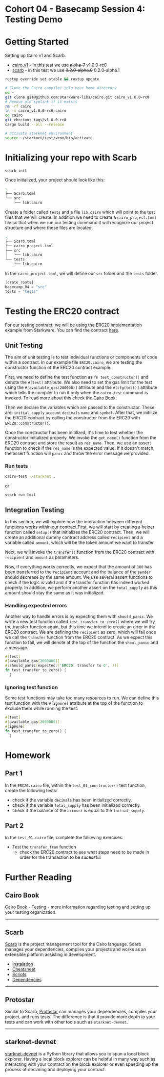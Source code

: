 # Cohort 04 - Basecamp Session 4: Testing Demo

# Getting Started

Setting up Cairo v1 and Scarb.

- [cairo_v1](https://github.com/starkware-libs/cairo) - in this test we use ~~alpha-7~~ v1.0.0-rc0
- [scarb](https://github.com/software-mansion/scarb/) - in this test we use ~~0.2.0-alpha.0~~ 0.2.0-alpha.1

```bash
rustup override set stable && rustup update

# Clone the Cairo compiler into your home directory
cd ~
git clone git@github.com:starkware-libs/cairo.git cairo_v1.0.0-rc0
# Remove old symlink if it exists
rm -rf cairo
ln -s cairo_v1.0.0-rc0 cairo
cd cairo
git checkout tags/v1.0.0-rc0
cargo build --all --release

# activate starknet environment
source ~/starknet/test/venv/bin/activate
```

# Initializing your repo with Scarb

```bash
scarb init
```

Once initialized, your project should look like this:

  
  ```bash
  .
  ├── Scarb.toml
  └── src
      └── lib.cairo
  ```


Create a folder called `tests` and a file `lib.cairo` which will point to the test files that we will create. In addition we need to create a `cairo_project.toml` file so that when we run our testing command it will recognize our project structure and where these files are located.

  
  ```bash
  .
  ├── Scarb.toml
  ├── cairo_project.toml
  ├── src
  │   └── lib.cairo
  └── tests
      └── lib.cairo
  ```


In the `cairo_project.toml`, we will define our `src` folder and the `tests` folder.

```rust
[crate_roots]
basecamp_04 = "src"
tests = "tests"
```

# Testing the ERC20 contract

For our testing contract, we will be using the ERC20 implementation example from Starkware. You can find the contract [here](https://github.com/starkware-libs/cairo/blob/main/crates/cairo-lang-starknet/test_data/erc20.cairo).

## Unit Testing

The aim of unit testing is to test individual functions or components of code within a contract. In our example file `ERC20.cairo`, we are testing the constructor function of the ERC20 contract example.

First, we need to define the test function as `fn test_constructor()` and denote the `#[test]` attribute. We also need to set the gas limit for the test using the `#[available_gas(200000)]` attribute and the `#[cfg(test)]` attribute which tells the compiler to run it only when the `cairo-test` command is invoked. To read more about this check the [Cairo Book](https://cairo-book.github.io/ch08-01-how-to-write-tests.html).

Then we declare the variables which are passed to the constructor. These are: `initial_supply` `account` `decimals` `name` and `symbol`. After that, we initilize the ERC20 contract by calling the constructor from the ERC20 with `ERC20::constructor()`.

Once the constructor has been initilized, it's time to test whether the constructor initialized properly. We invoke the `get_name()` function from the ERC20 contract and store the result as `res_name`. Then, we use an assert function to check if the `res_name` is the expected value. If it doesn't match, the assert function will `panic` and throw the error message we provided.

### Run tests

```bash
cairo-test --starknet .
```

or

```bash
scarb run test
```

## Integration Testing

In this section, we will explore how the interaction between different functions works within our contract.First, we will start by creating a helper function called `setup()` that initializes the ERC20 contract. Then, we will create an additional dummy contract address called `recipient` and a variable called `amount`, which will be the token amount we want to transfer.

Next, we will invoke the `transfer()` function from the ERC20 contract with `recipient` and `amount` as parameters.

Now, if everything works correctly, we expect that the amount of `100` has been transferred to the `recipient` account and the balance of the `sender` should decrease by the same amount. We use several assert functions to check if the logic is valid and if the transfer function has indeed worked properly. In addition, we perform another assert on the `total_supply` as this amount should stay the same as it was initialized.

### Handling expected errors

Another way to handle errors is by expecting them with `should_panic`. We write a new test function called `test_transfer_to_zero()` where we will try the transfer function again, but this time we intend to create an error in the ERC20 contract. We are defining the `recipient` as zero, which will fail once we call the `transfer` function from the ERC20 contract. As we expect this function to fail, we will denote at the top of the function the `shoul_panic` and a message.

```rust
#[test]
#[available_gas(2000000)]
#[should_panic(expected:('ERC20: transfer to 0', ))]
fn test_transfer_to_zero() {
  }
```

### Ignoring test function

Some test functions may take too many resources to run. We can define this test function with the `#[ignore]` attribute at the top of the function to exclude them while running the test.

```rust
#[test]
#[available_gas(2000000)]
#[ignore]
fn test_transfer_to_zero() {
  }
```

# Homework

## Part 1

In the `ERC20.cairo` file, within the `test_01_constructor()` test function, create the following tests:

- check if the variable `decimals` has been initialized correctly.
- check if the variable `total_supply` has been initialized correctly.
- check if the balance of the `account` is equal to the `initial_supply`.

## Part 2

In the `test_01.cairo` file, complete the following exercises:

- Test the `transfer_from` function
  - check the ERC20 contract to see what steps need to be made in order for the transaction to be sucessful

# Further Reading

## Cairo Book

[Cairo Book - Testing](https://cairo-book.github.io/ch08-01-how-to-write-tests.html) - more information regarding testing and setting up your testing organization.

---

## Scarb

[Scarb](https://github.com/software-mansion/scarb) is the project management tool for the Cairo language. Scarb manages your dependencies, compiles your projects and works as an extensible platform assisting in development.

- [Instalation](https://docs.swmansion.com/scarb/docs)
- [Cheatsheet](https://docs.swmansion.com/scarb/docs/cheatsheet)
- [Scripts](https://docs.swmansion.com/scarb/docs/reference/scripts)
- [Dependencies](https://docs.swmansion.com/scarb/docs/guides/dependencies)

---

## Protostar

Similar to Scarb, [Protostar](https://github.com/software-mansion/protostar) can manages your dependencies, compiles your project, and runs tests. The difference is that it provide more depth to your tests and can work with other tools such as `starknet-devnet`.

---

## starknet-devnet

[starknet-devnet](https://github.com/0xSpaceShard/starknet-devnet) is a Python library that allows you to spun a local block explorer. Having a local block explorer can be helpful in many way such as interacting with your contract on the block explorer or even speeding up the process of declaring and deploying your contract.










